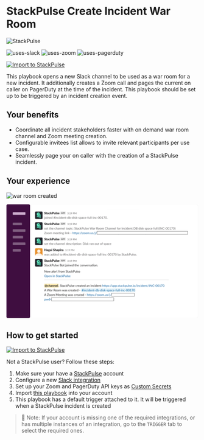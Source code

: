 # StackPulse Create Incident War Room

<img src="../../images/stackpulse.png" width="100" alt="StackPulse">

![uses-slack](https://img.shields.io/static/v1?label=uses&message=Slack&style=flat&logo=slack&color=4A154B)
![uses-zoom](https://img.shields.io/static/v1?label=uses&message=Zoom&style=flat&logo=zoom&color=2D8CFF)
![uses-pagerduty](https://img.shields.io/static/v1?label=uses&message=PagerDuty&style=flat&logo=pagerduty&color=47BA04)

[![Import to StackPulse](../../images/open_in_stackpulse.svg)](https://app.stackpulse.io/playbook/create?tab=playbook#https://github.com/stackpulse/playbooks/blob/master/stackpulse/create-incident-war-room-pagerduty)

This playbook opens a new Slack channel to be used as a war room for a new incident.
It additionally creates a Zoom call and pages the current on caller on PagerDuty at the time of the incident.
This playbook should be set up to be triggered by an incident creation event.

## Your benefits

- Coordinate all incident stakeholders faster with on demand war room channel and Zoom meeting creation.
- Configurable invitees list allows to invite relevant participants per use case.
- Seamlessly page your on caller with the creation of a StackPulse incident.

## Your experience

![war room created](../../images/war_room.gif)

![war room created](../../images/war_room_created.svg)

## How to get started

[![Import to StackPulse](../../images/open_in_stackpulse.svg)](https://app.stackpulse.io/playbook/create?tab=playbook#https://github.com/stackpulse/playbooks/blob/master/stackpulse/create-incident-war-room-pagerduty)

Not a StackPulse user? Follow these steps:

1. Make sure your have a [StackPulse](https://stackpulse.com/get-started) account
2. Configure a new [Slack integration](https://docs.stackpulse.io/getting_started/#step-3-configure-a-new-slack-integration)
3. Set up your Zoom and PagerDuty API keys as [Custom Secrets](https://docs.stackpulse.io/integrations/#custom-integrations-secrets)
4. Import [this playbook](https://app.stackpulse.io/playbooks) into your account
5. This playbook has a default trigger attached to it. It will be triggered when a StackPulse incident is created

> :memo: Note: If your account is missing one of the required integrations, or has multiple instances of an integration, go to the `TRIGGER` tab to select the required ones.
